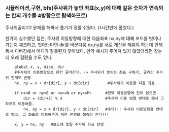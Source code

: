 ### 시뮬레이션,구현, bfs(주사위가 놓인 좌표(x,y)에 대해 같은 숫자가 연속되는 칸의 개수를  4방향으로 탐색하므로)
주사위굴리기1 문제를 해봐서 풀기가 정말 쉬웠다. (1시간만에 풀었다.)


한가지 실수했던 점은, 주사위 이동방향에 대한 다음좌표 nx,ny에 대해 보드를 벗어나가는지 체크하고, 벗어난다면 dir를 바꾼다음 nx,ny를 새로 계산을 해줘야 하는데 안해줘서 디버깅해서 어디가 잘못된지 찾아냈다.
만약 예시가 주어져 있지 않았더라면 찾는데 오래 걸렸을 수도 있다.


```
    global x, y, dice, dir    
    #주사위가 이동방향으로 한칸 굴러간다. -> 주사위가 놓이는 좌표 구하기, 굴러간 주사위 전개도 반영
    nx, ny = x + dr[dir], y + dc[dir]        #주사위가 이동할 다음 좌표
    
    if nx<0 or ny<0 or nx>=N or ny>=M:      #만약 이동방향에 칸이 없으면
        dir = (dir+2) % 4                   #주사위 이동 방향 반대로 해서 그 좌표로 이동해줌.
        nx, ny = x + dr[dir], y + dc[dir]   #주의!!! 주사위 이동방향을 반대로 하고, 그 좌표로 이동해주기 위한 반영을 해줘야 한다!!!
        
    x, y = nx, ny   #보드에 놓일 주사위 좌표 반영


```
